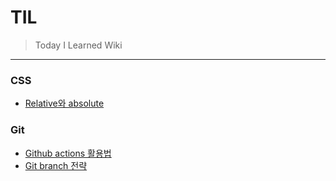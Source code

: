# TIL

> Today I Learned Wiki

---

### CSS

- [Relative와 absolute](CSS/relative%EC%99%80%20absolute.md)

### Git

- [Github actions 활용법](Git/Github%20Actions%20%ED%99%9C%EC%9A%A9%EB%B2%95.md)
- [Git branch 전략](Git/Git%20branch%20%EC%A0%84%EB%9E%B5.md)

